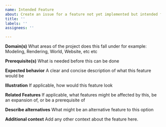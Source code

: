 ```yaml
---
name: Intended Feature
about: Create an issue for a feature not yet implemented but intended for final design
title: ''
labels: ''
assignees: ''

---
```


**Domain(s)**
What areas of the project does this fall under for example: Modeling, Rendering, World, Website, etc etc

**Prerequisite(s)**
What is needed before this can be done

**Expected behavior**
A clear and concise description of what this feature would be

**Illustration**
If applicable, how would this feature look

**Related Features**
If applicable, what features might be affected by this, be an expansion of, or be a prerequisite of

**Describe alternatives**
What might be an alternative feature to this option

**Additional context**
Add any other context about the feature here.
